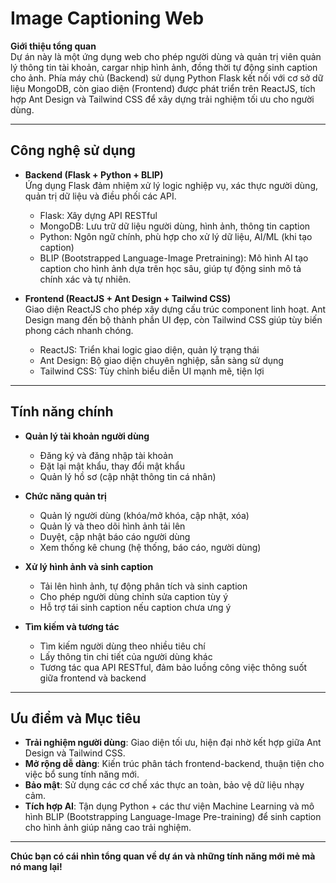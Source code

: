 # Image Captioning Web

**Giới thiệu tổng quan**  
Dự án này là một ứng dụng web cho phép người dùng và quản trị viên quản lý thông tin tài khoản, cargar nhịp hình ảnh, đồng thời tự động sinh caption cho ảnh. Phía máy chủ (Backend) sử dụng Python Flask kết nối với cơ sở dữ liệu MongoDB, còn giao diện (Frontend) được phát triển trên ReactJS, tích hợp Ant Design và Tailwind CSS để xây dựng trải nghiệm tối ưu cho người dùng.

---

## **Công nghệ sử dụng**

- **Backend (Flask + Python + BLIP)**  
  Ứng dụng Flask đảm nhiệm xử lý logic nghiệp vụ, xác thực người dùng, quản trị dữ liệu và điều phối các API.  
  - Flask: Xây dựng API RESTful  
  - MongoDB: Lưu trữ dữ liệu người dùng, hình ảnh, thông tin caption  
  - Python: Ngôn ngữ chính, phù hợp cho xử lý dữ liệu, AI/ML (khi tạo caption)
  - BLIP (Bootstrapped Language-Image Pretraining): Mô hình AI tạo caption cho hình ảnh dựa trên học sâu, giúp tự động sinh mô tả chính xác và tự nhiên.

- **Frontend (ReactJS + Ant Design + Tailwind CSS)**  
  Giao diện ReactJS cho phép xây dựng cấu trúc component linh hoạt. Ant Design mang đến bộ thành phần UI đẹp, còn Tailwind CSS giúp tùy biến phong cách nhanh chóng.  
  - ReactJS: Triển khai logic giao diện, quản lý trạng thái  
  - Ant Design: Bộ giao diện chuyên nghiệp, sẵn sàng sử dụng  
  - Tailwind CSS: Tùy chỉnh biểu diễn UI mạnh mẽ, tiện lợi

---

## **Tính năng chính**

- **Quản lý tài khoản người dùng**  
  - Đăng ký và đăng nhập tài khoản  
  - Đặt lại mật khẩu, thay đổi mật khẩu  
  - Quản lý hồ sơ (cập nhật thông tin cá nhân)

- **Chức năng quản trị**  
  - Quản lý người dùng (khóa/mở khóa, cập nhật, xóa)  
  - Quản lý và theo dõi hình ảnh tải lên  
  - Duyệt, cập nhật báo cáo người dùng  
  - Xem thống kê chung (hệ thống, báo cáo, người dùng)

- **Xử lý hình ảnh và sinh caption**  
  - Tải lên hình ảnh, tự động phân tích và sinh caption  
  - Cho phép người dùng chỉnh sửa caption tùy ý  
  - Hỗ trợ tái sinh caption nếu caption chưa ưng ý

- **Tìm kiếm và tương tác**  
  - Tìm kiếm người dùng theo nhiều tiêu chí  
  - Lấy thông tin chi tiết của người dùng khác  
  - Tương tác qua API RESTful, đảm bảo luồng công việc thông suốt giữa frontend và backend

---

## **Ưu điểm và Mục tiêu**

- **Trải nghiệm người dùng**: Giao diện tối ưu, hiện đại nhờ kết hợp giữa Ant Design và Tailwind CSS.  
- **Mở rộng dễ dàng**: Kiến trúc phân tách frontend-backend, thuận tiện cho việc bổ sung tính năng mới.  
- **Bảo mật**: Sử dụng các cơ chế xác thực an toàn, bảo vệ dữ liệu nhạy cảm.  
- **Tích hợp AI**: Tận dụng Python + các thư viện Machine Learning và mô hình BLIP (Bootstrapping Language-Image Pre-training) để sinh caption cho hình ảnh giúp nâng cao trải nghiệm.

---

**Chúc bạn có cái nhìn tổng quan về dự án và những tính năng mới mẻ mà nó mang lại!**
